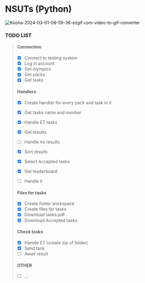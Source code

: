 # NSUTs (Python)

![Kooha-2024-03-01-09-59-36-ezgif com-video-to-gif-converter](https://github.com/kserxd/NSUTs_python/assets/61553514/88748d98-dd52-47e8-b27a-4d0e3cfe0e54)

### TODO LIST

> #### Connection
>
> * [X]  Connect to testing system
> * [X]  Log in account
> * [X]  Get olympics
> * [X]  Get packs
> * [X]  Get tasks
>
> #### Handlers
>
> * [X]  Create handler for every pack and task in it
> * [X]  Get tasks name and number
> * [X]  Handle ET tasks
> * [X]  Get results
>
>   * [ ]  Handle no results
> * [X]  Sort results
> * [X]  Select Accepted tasks
> * [X]  Get leaderboard
>
>   * [ ]  Handle it
>
> #### Files for tasks
>
> * [X]  Create folder workspace
> * [X]  Create files for tasks
> * [X]  Download tasks.pdf
> * [X]  Download Accepted tasks
>
> #### Check tasks
>
> * [X]  Handle ET (create zip of folder)
> * [X]  Send task
> * [ ]  Await result
>
> #### OTHER
>
> * [ ]  ...
